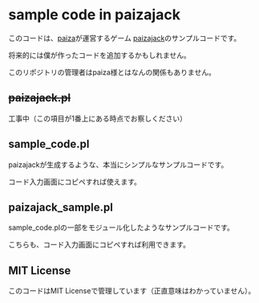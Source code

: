 # sample code in paizajack

このコードは、[paiza](https://paiza.jp/)が運営するゲーム
[paizajack](https://paiza.jp/paizajack/)のサンプルコードです。

将来的には僕が作ったコードを追加するかもしれません。

このリポジトリの管理者はpaiza様とはなんの関係もありません。



## ~~paizajack.pl~~

工事中（この項目が1番上にある時点でお察しください）



## sample_code.pl

paizajackが生成するような、本当にシンプルなサンプルコードです。

コード入力画面にコピペすれば使えます。



## paizajack_sample.pl

sample_code.plの一部をモジュール化したようなサンプルコードです。

こちらも、コード入力画面にコピペすれば利用できます。



## MIT License

このコードはMIT Licenseで管理しています（正直意味はわかっていません）。
